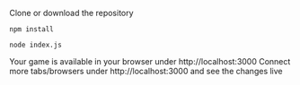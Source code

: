 Clone or download the repository

```
npm install
```

```
node index.js
```

Your game is available in your browser under  http://localhost:3000
Connect more tabs/browsers under http://localhost:3000 and see the changes live
